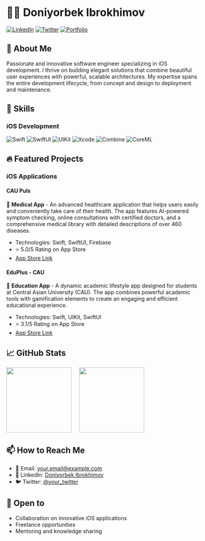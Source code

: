 # 👨‍💻 Doniyorbek Ibrokhimov

[![LinkedIn](https://img.shields.io/badge/LinkedIn-0077B5?style=for-the-badge&logo=linkedin&logoColor=white)](https://www.linkedin.com/in/doniyorbek-ibrokhimov/)
[![Twitter](https://img.shields.io/badge/Twitter-1DA1F2?style=for-the-badge&logo=twitter&logoColor=white)](https://twitter.com/your_twitter)
[![Portfolio](https://img.shields.io/badge/Portfolio-000000?style=for-the-badge&logo=About.me&logoColor=white)](https://your-portfolio-website.com)

## 🚀 About Me

Passionate and innovative software engineer specializing in iOS development. I thrive on building elegant solutions that combine beautiful user experiences with powerful, scalable architectures. My expertise spans the entire development lifecycle, from concept and design to deployment and maintenance.

## 💼 Skills

### iOS Development

![Swift](https://img.shields.io/badge/Swift-FA7343?style=for-the-badge&logo=swift&logoColor=white)
![SwiftUI](https://img.shields.io/badge/SwiftUI-0D96F6?style=for-the-badge&logo=swift&logoColor=white)
![UIKit](https://img.shields.io/badge/UIKit-2396F3?style=for-the-badge&logo=swift&logoColor=white)
![Xcode](https://img.shields.io/badge/Xcode-147EFB?style=for-the-badge&logo=xcode&logoColor=white)
![Combine](https://img.shields.io/badge/Combine-FA7343?style=for-the-badge&logo=swift&logoColor=white)
![CoreML](https://img.shields.io/badge/CoreML-000000?style=for-the-badge&logo=apple&logoColor=white)

## 🔥 Featured Projects

### iOS Applications

#### CAU Puls

📱 **Medical App** - An advanced healthcare application that helps users easily and conveniently take care of their health. The app features AI-powered symptom checking, online consultations with certified doctors, and a comprehensive medical library with detailed descriptions of over 460 diseases.

- Technologies: Swift, SwiftUI, Firebase
- ⭐ 5.0/5 Rating on App Store
- [App Store Link](https://apps.apple.com/uz/app/cau-puls/id6502046095)

#### EduPlus - CAU

📱 **Education App** - A dynamic academic lifestyle app designed for students at Central Asian University (CAU). The app combines powerful academic tools with gamification elements to create an engaging and efficient educational experience.

- Technologies: Swift, UIKit, SwiftUI
- ⭐ 3.1/5 Rating on App Store
- [App Store Link](https://apps.apple.com/uz/app/eduplus-cau/id6670467558)

## 📈 GitHub Stats

<div>
  <img height="170em" src="https://github-readme-stats.vercel.app/api?username=doniyorbek-ibrokhimov&show_icons=true&theme=tokyonight" />
  &nbsp;&nbsp;&nbsp;
  <img height="170em" src="https://github-readme-stats.vercel.app/api/top-langs/?username=doniyorbek-ibrokhimov&layout=compact&theme=tokyonight" />
</div>

## 📫 How to Reach Me

- 📧 Email: your.email@example.com
- 💼 LinkedIn: [Doniyorbek Ibrokhimov](https://www.linkedin.com/in/doniyorbek-ibrokhimov/)
- 🐦 Twitter: [@your_twitter](https://twitter.com/your_twitter)

## 🤝 Open to

- Collaboration on innovative iOS applications
- Freelance opportunities
- Mentoring and knowledge sharing

